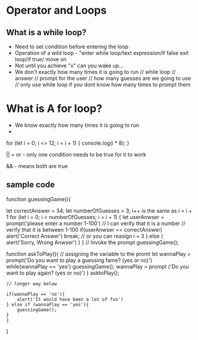 # Operator and Loops

## What is a while loop? 

- Need to set condition before entering the loop
- Operation of a wild loop - "enter while loop/text expression/if false exit loop/if true/ move on
- Not until you achieve "x" can you wake up...
- We don't exactly how many times it is going to run
// while loop
// answer
// prompt for the user
// how many guesses are we going to use
// only use while loop if you dont know how many times to prompt them




# What is A for loop?

- We know exactly how many times it is going to run
-

for (let i = 0; i <= 12; i = i + 1) {
    console.log(i * 8);
}

|| = or - only one condition needs to be true for it to work

&& - means both are true

## sample code
function guessingGame(){

let correctAnswer = 34;
let numberOfGuesses = 3;
                                        i++ is the same as i = i + 1
for (let i = 0; i < numberOfGuesses; i = i + 1) {
    let userAnwser = prompt('please enter a number 1-100')
    // I can verify that it is a number
    // verify that it is between 1-100
    if(userAnwser == correctAnswer)
    alert('Correct Answer')
    break;
    // or you can reasign i = 3
} else {
    alert('Sorry, Wrong Anwser')
}
}
// Invoke the prompt
guessingGame();

function askToPlay(){
    // assigning the variable to the promt
    let wannaPlay = prompt('Do you want to play a guessing fame? (yes or no)')
    while(wannaPlay == 'yes')
        guessingGame();
        wannaPlay = prompt ('Do you want to play again? (yes or no)')
        }
    asktoPlay();

    // longer way below
    
    if(wannaPlay == 'no'){
        alert('It would have been a lot of fun')
    } else if (wannaPlay == 'yes'){
        guessingGame();
    }
    }
}